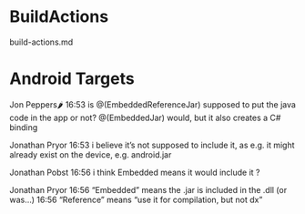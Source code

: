 # BuildActions

build-actions.md

# Android Targets

Jon Peppers:hot_pepper:  16:53
is @(EmbeddedReferenceJar) supposed to put the java code in the app or not?
@(EmbeddedJar) would, but it also creates a C# binding

Jonathan Pryor  16:53
i believe it’s not supposed to include it, as e.g. it might already exist on the device, e.g. android.jar

Jonathan Pobst  16:56
i think Embedded means it would include it ?

Jonathan Pryor  16:56
“Embedded” means the .jar is included in the .dll (or was…)
16:56
“Reference” means “use it for compilation, but not dx”
